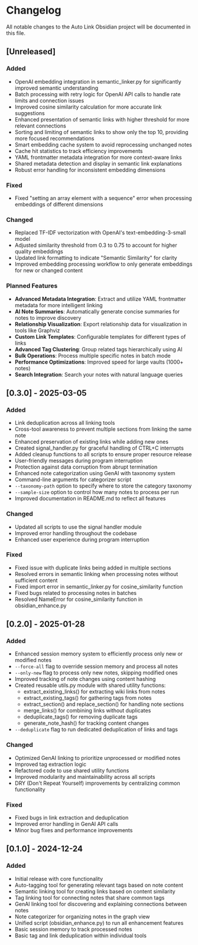 # Changelog

All notable changes to the Auto Link Obsidian project will be documented in this file.

## [Unreleased]

### Added
- OpenAI embedding integration in semantic_linker.py for significantly improved semantic understanding
- Batch processing with retry logic for OpenAI API calls to handle rate limits and connection issues
- Improved cosine similarity calculation for more accurate link suggestions
- Enhanced presentation of semantic links with higher threshold for more relevant connections
- Sorting and limiting of semantic links to show only the top 10, providing more focused recommendations
- Smart embedding cache system to avoid reprocessing unchanged notes
- Cache hit statistics to track efficiency improvements
- YAML frontmatter metadata integration for more context-aware links
- Shared metadata detection and display in semantic link explanations
- Robust error handling for inconsistent embedding dimensions

### Fixed
- Fixed "setting an array element with a sequence" error when processing embeddings of different dimensions

### Changed
- Replaced TF-IDF vectorization with OpenAI's text-embedding-3-small model
- Adjusted similarity threshold from 0.3 to 0.75 to account for higher quality embeddings
- Updated link formatting to indicate "Semantic Similarity" for clarity
- Improved embedding processing workflow to only generate embeddings for new or changed content

### Planned Features
- **Advanced Metadata Integration**: Extract and utilize YAML frontmatter metadata for more intelligent linking
- **AI Note Summaries**: Automatically generate concise summaries for notes to improve discovery
- **Relationship Visualization**: Export relationship data for visualization in tools like Graphviz
- **Custom Link Templates**: Configurable templates for different types of links
- **Advanced Tag Clustering**: Group related tags hierarchically using AI
- **Bulk Operations**: Process multiple specific notes in batch mode
- **Performance Optimizations**: Improved speed for large vaults (1000+ notes)
- **Search Integration**: Search your notes with natural language queries

## [0.3.0] - 2025-03-05

### Added
- Link deduplication across all linking tools
- Cross-tool awareness to prevent multiple sections from linking the same note
- Enhanced preservation of existing links while adding new ones
- Created signal_handler.py for graceful handling of CTRL+C interrupts
- Added cleanup functions to all scripts to ensure proper resource release
- User-friendly messages during program interruption
- Protection against data corruption from abrupt termination
- Enhanced note categorization using GenAI with taxonomy system
- Command-line arguments for categorizer script
- `--taxonomy-path` option to specify where to store the category taxonomy
- `--sample-size` option to control how many notes to process per run
- Improved documentation in README.md to reflect all features

### Changed
- Updated all scripts to use the signal handler module
- Improved error handling throughout the codebase
- Enhanced user experience during program interruption

### Fixed
- Fixed issue with duplicate links being added in multiple sections
- Resolved errors in semantic linking when processing notes without sufficient content
- Fixed import error in semantic_linker.py for cosine_similarity function
- Fixed bugs related to processing notes in batches
- Resolved NameError for cosine_similarity function in obsidian_enhance.py

## [0.2.0] - 2025-01-28

### Added
- Enhanced session memory system to efficiently process only new or modified notes
- `--force-all` flag to override session memory and process all notes
- `--only-new` flag to process only new notes, skipping modified ones
- Improved tracking of note changes using content hashing
- Created reusable utils.py module with shared utility functions:
  - extract_existing_links() for extracting wiki links from notes
  - extract_existing_tags() for gathering tags from notes
  - extract_section() and replace_section() for handling note sections
  - merge_links() for combining links without duplicates
  - deduplicate_tags() for removing duplicate tags
  - generate_note_hash() for tracking content changes
- `--deduplicate` flag to run dedicated deduplication of links and tags

### Changed
- Optimized GenAI linking to prioritize unprocessed or modified notes
- Improved tag extraction logic
- Refactored code to use shared utility functions
- Improved modularity and maintainability across all scripts
- DRY (Don't Repeat Yourself) improvements by centralizing common functionality

### Fixed
- Fixed bugs in link extraction and deduplication
- Improved error handling in GenAI API calls
- Minor bug fixes and performance improvements

## [0.1.0] - 2024-12-24

### Added
- Initial release with core functionality
- Auto-tagging tool for generating relevant tags based on note content
- Semantic linking tool for creating links based on content similarity
- Tag linking tool for connecting notes that share common tags
- GenAI linking tool for discovering and explaining connections between notes
- Note categorizer for organizing notes in the graph view
- Unified script (obsidian_enhance.py) to run all enhancement features
- Basic session memory to track processed notes
- Basic tag and link deduplication within individual tools
